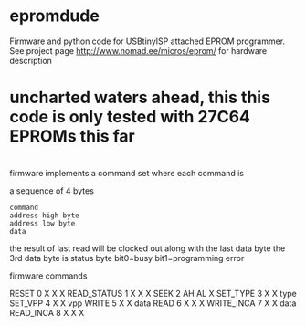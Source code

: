 # epromdude

Firmware and python code for USBtinyISP attached EPROM programmer. See project
page http://www.nomad.ee/micros/eprom/ for hardware description  

#
# uncharted waters ahead, this this code is only tested with 27C64 EPROMs this far
#

firmware implements a command set where each command is

a sequence of 4 bytes

	command
	address high byte
	address low byte
	data

the result of last read will be clocked out along with the last data byte
the 3rd data byte is status byte
 bit0=busy
 bit1=programming error

firmware commands

RESET		0	X	X	X
READ_STATUS	1	X	X	X
SEEK		2	AH	AL	X
SET_TYPE	3	X	X	type
SET_VPP		4	X	X	vpp
WRITE		5	X	X	data
READ		6	X	X	X
WRITE_INCA	7	X	X	data
READ_INCA	8	X	X	X


